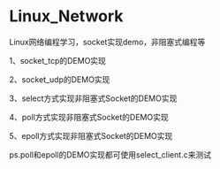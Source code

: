 # Linux_Network
Linux网络编程学习，socket实现demo，非阻塞式编程等

1、socket_tcp的DEMO实现

2、socket_udp的DEMO实现

3、select方式实现非阻塞式Socket的DEMO实现

4、poll方式实现非阻塞式Socket的DEMO实现

5、epoll方式实现非阻塞式Socket的DEMO实现

ps.poll和epoll的DEMO实现都可使用select_client.c来测试
